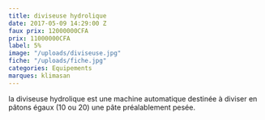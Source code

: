 ```yaml
---
title: diviseuse hydrolique
date: 2017-05-09 14:29:00 Z
faux prix: 12000000CFA
prix: 11000000CFA
label: 5%
image: "/uploads/diviseuse.jpg"
fiche: "/uploads/fiche.jpg"
categories: Equipements
marques: klimasan
---
```


la diviseuse hydrolique est une machine automatique destinée à diviser en pâtons égaux (10 ou 20) une pâte préalablement pesée.